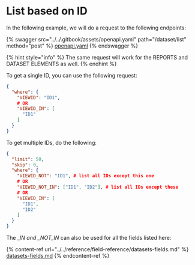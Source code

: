 # List based on ID

In the following example, we will do a request to the following endpoints:

{% swagger src="../../.gitbook/assets/openapi.yaml" path="/dataset/list" method="post" %}
[openapi.yaml](../../.gitbook/assets/openapi.yaml)
{% endswagger %}

{% hint style="info" %}
The same request will work for the REPORTS and DATASET ELEMENTS as well.
{% endhint %}

To get a single ID, you can use the following request:

```json
{
  "where": {
    "VIEWID": "ID1",
    # OR
    "VIEWID_IN": [
      "ID1"
    ]
  }
}
```

To get multiple IDs, do the following:

```json
{
  "limit": 50,
  "skip": 0,
  "where": {
    "VIEWID_NOT": "ID1", # list all IDs except this one
    # OR
    "VIEWID_NOT_IN": ["ID1", "ID2"], # list all IDs except these
    # OR
    "VIEWID_IN": [
      "ID1",
      "ID2"
    ]
  }
}
```

The \__IN and \_NOT\_IN_ can also be used for all the fields listed here:

{% content-ref url="../../reference/field-reference/datasets-fields.md" %}
[datasets-fields.md](../../reference/field-reference/datasets-fields.md)
{% endcontent-ref %}
